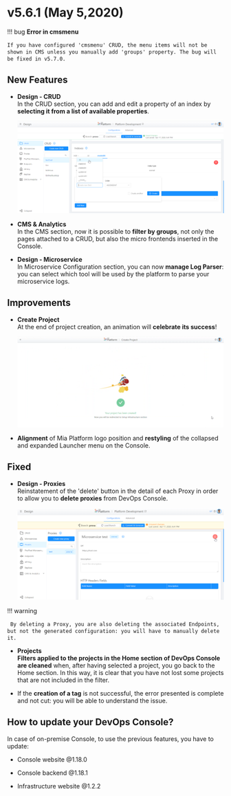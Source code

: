 
# v5.6.1 (May 5,2020)

!!! bug
    **Error in cmsmenu**

    If you have configured 'cmsmenu' CRUD, the menu items will not be shown in CMS unless you manually add 'groups' property. The bug will be fixed in v5.7.0.

## New Features

* **Design - CRUD**    
  In the CRUD section, you can add and edit a property of an index by **selecting it from a list of available properties**.
  
  ![crud-index](img/crud-index.png)

* **CMS & Analytics**    
  In the CMS section, now it is possible to **filter by groups**, not only the pages attached to a CRUD, but also the micro frontends inserted in the Console.

* **Design - Microservice**       
  In Microservice Configuration section, you can now **manage Log Parser**: you can select which tool will be used by the platform to parse your microservice logs.


## Improvements

* **Create Project**   
  At the end of project creation, an animation will **celebrate its success**!

    ![rocket-animation](img/rocket-animation.png)

* **Alignment** of Mia Platform logo position and **restyling** of the collapsed and expanded Launcher menu on the Console.

## Fixed

* **Design - Proxies**     
  Reinstatement of the 'delete' button in the detail of each Proxy in order to allow you to **delete proxies** from DevOps Console.   

  ![proxies-delete](img/proxies-delete.png)

!!! warning

     By deleting a Proxy, you are also deleting the associated Endpoints, but not the generated configuration: you will have to manually delete it.

* **Projects**       
  **Filters applied to the projects in the Home section of DevOps Console are cleaned** when, after having selected a project, you go back to the Home section. In this way, it is clear that you have not lost some projects that are not included in the filter.
 
* If the **creation of a tag** is not successful, the error presented is complete and not cut: you will be able to understand the issue.

## How to update your DevOps Console?

In case of on-premise Console, to use the previous features, you have to update:  

* Console website @1.18.0

* Console backend @1.18.1

* Infrastructure website @1.2.2

